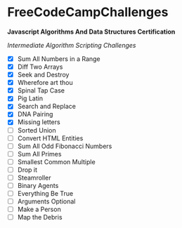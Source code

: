 # FreeCodeCampChallenges 

**Javascript Algorithms And Data Structures Certification**
  
  *Intermediate Algorithm Scripting Challenges*

- [X] Sum All Numbers in a Range
- [X] Diff Two Arrays
- [X] Seek and Destroy
- [x] Wherefore art thou
- [x] Spinal Tap Case
- [x] Pig Latin
- [x] Search and Replace
- [X] DNA Pairing
- [x] Missing letters
- [ ] Sorted Union
- [ ] Convert HTML Entities
- [ ] Sum All Odd Fibonacci Numbers
- [ ] Sum All Primes
- [ ] Smallest Common Multiple
- [ ] Drop it
- [ ] Steamroller
- [ ] Binary Agents
- [ ] Everything Be True
- [ ] Arguments Optional
- [ ] Make a Person
- [ ] Map the Debris
